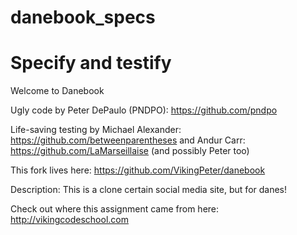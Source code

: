 danebook_specs
==============

Specify and testify
=======


Welcome to Danebook


Ugly code by Peter DePaulo (PNDPO): https://github.com/pndpo

Life-saving testing by Michael Alexander: https://github.com/betweenparentheses
and Andur Carr: https://github.com/LaMarseillaise
(and possibly Peter too)

This fork lives here: https://github.com/VikingPeter/danebook

Description:
This is a clone certain social media site, but for danes!

Check out where this assignment came from here:
http://vikingcodeschool.com